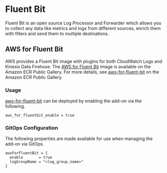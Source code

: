 # Fluent Bit

Fluent Bit is an open source Log Processor and Forwarder which allows you to collect any data like metrics and logs from different sources, enrich them with filters and send them to multiple destinations.

## AWS for Fluent Bit

AWS provides a Fluent Bit image with plugins for both CloudWatch Logs and Kinesis Data Firehose. The [AWS for Fluent Bit](https://github.com/aws/aws-for-fluent-bit) image is available on the Amazon ECR Public Gallery. For more details, see [aws-for-fluent-bit](https://gallery.ecr.aws/aws-observability/aws-for-fluent-bit) on the Amazon ECR Public Gallery.

### Usage

[aws-for-fluent-bit](../../kubernetes-addons/aws-for-fluent-bit/README.md) can be deployed by enabling the add-on via the following.

```hcl
aws_for_fluentbit_enable = true
```

### GitOps Configuration 

The following properties are made available for use when managing the add-on via GitOps. 

```
awsForFluentBit = {
  enable       = true
  logGroupName = "<log_group_name>"
}
```